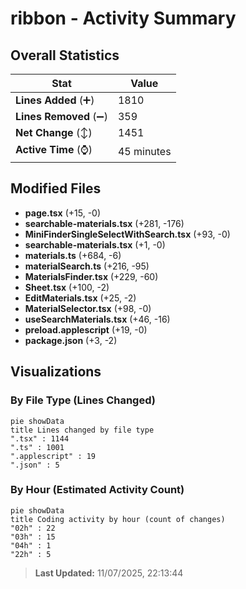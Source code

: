 # ribbon - Activity Summary 

## Overall Statistics

| Stat                   | Value                                                             |
| ---------------------- | ----------------------------------------------------------------- |
| **Lines Added** (➕)   | 1810                                          |
| **Lines Removed** (➖) | 359                                        |
| **Net Change** (↕)    | 1451                |
| **Active Time** (⌚)   | 45 minutes |


## Modified Files
- **page.tsx** (+15, -0)
- **searchable-materials.tsx** (+281, -176)
- **MiniFinderSingleSelectWithSearch.tsx** (+93, -0)
- **searchable-materials.tsx** (+1, -0)
- **materials.ts** (+684, -6)
- **materialSearch.ts** (+216, -95)
- **MaterialsFinder.tsx** (+229, -60)
- **Sheet.tsx** (+100, -2)
- **EditMaterials.tsx** (+25, -2)
- **MaterialSelector.tsx** (+98, -0)
- **useSearchMaterials.tsx** (+46, -16)
- **preload.applescript** (+19, -0)
- **package.json** (+3, -2)

## Visualizations

### By File Type (Lines Changed)

```mermaid
pie showData
title Lines changed by file type
".tsx" : 1144
".ts" : 1001
".applescript" : 19
".json" : 5
```

### By Hour (Estimated Activity Count)

```mermaid
pie showData
title Coding activity by hour (count of changes)
"02h" : 22
"03h" : 15
"04h" : 1
"22h" : 5
```


> **Last Updated:** 11/07/2025, 22:13:44
